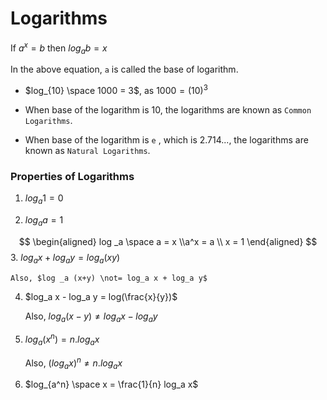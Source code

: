 # Logarithms

If $a^x = b$ then $log _a b = x$

In the above equation, `a` is called the base of logarithm.  
- $log_{10} \space 1000 = 3$, as $1000 = (10)^3$    


- When base of the logarithm is 10, the logarithms are known as `Common Logarithms`. 
- When base of the logarithm is `e` , which is 2.714..., the logarithms are known as `Natural Logarithms`.

### Properties of Logarithms

1. $log_a 1 = 0$

2. $log_a a = 1$

$$
\begin{aligned}
  log _a \space a = x
  \\a^x = a
  \\ x = 1
\end{aligned}
$$
3. $log_ax + log_a y = log_a (xy)$ 

	Also, $log _a (x+y) \not= log_a x + log_a y$
4. $log_a x - log_a y = log(\frac{x}{y})$
    
	  Also, $log_a (x-y) \not= log_a x - log _a y$
5. $log_a (x^n) = n.log_a x$ 

   Also, $(log_a x)^n \not= n.log_a x$


6. $log_{a^n} \space x = \frac{1}{n} log_a x$  